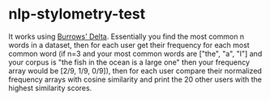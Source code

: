 # nlp-stylometry-test


 It works using [Burrows' Delta](https://academic.oup.com/dsh/article/32/suppl_2/ii4/3865676). Essentially you find the most common n words in a dataset, then for each user get their frequency for each most common word (if n=3 and your most common words are ["the", "a", "I"] and your corpus is "the fish in the ocean is a large one" then your frequency array would be [2/9, 1/9, 0/9]), then for each user compare their normalized frequency arrays with cosine similarity and print the 20 other users with the highest similarity scores.
